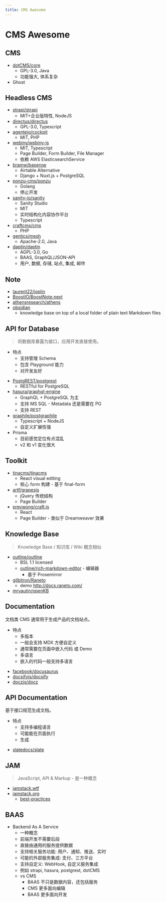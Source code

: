 ```yaml
---
title: CMS Awesome
---
```


# CMS Awesome

## CMS

- [dotCMS/core](https://github.com/dotCMS/core)
  - GPL-3.0, Java
  - 功能强大, 体系复杂
- Ghost

## Headless CMS

- [strapi/strapi](https://github.com/strapi/strapi)
  - MIT+企业版特性, NodeJS
- [directus/directus](https://github.com/directus/directus)
  - GPL-3.0, Typescript
- [agentejo/cockpit](https://github.com/agentejo/cockpit)
  - MIT, PHP
- [webiny/webiny-js](https://github.com/webiny/webiny-js)
  - MIT, Typescript
  - Page Builder, Form Builder, File Manager
  - 依赖 AWS ElasticsearchService
- [bramw/baserow](https://gitlab.com/bramw/baserow)
  - Airtable Alternative
  - Django + Nuxt.js + PostgreSQL
- [ponzu-cms/ponzu](https://github.com/ponzu-cms/ponzu)
  - Golang
  - 停止开发
- [sanity-io/sanity](https://github.com/sanity-io/sanity)
  - Sanity Studio
  - MIT
  - 实时结构化内容协作平台
  - Typescript
- [craftcms/cms](https://github.com/craftcms/cms)
  - PHP
- [gentics/mesh](https://github.com/gentics/mesh)
  - Apache-2.0, Java
- [daptin/daptin](https://github.com/daptin/daptin)
  - AGPL-3.0, Go
  - BAAS, GraphQL/JSON-API
  - 用户, 数据, 存储, 站点, 集成, 邮件

## Note

- [laurent22/joplin](https://github.com/laurent22/joplin)
- [BoostIO/BoostNote.next](https://github.com/BoostIO/BoostNote.next)
- [athensresearch/athens](https://github.com/athensresearch/athens)
- [obsidian](https://obsidian.md/)
  - knowledge base on top of a local folder of plain text Markdown files

## API for Database

> 将数据库暴露为接口，应用开发直接使用。

- 特点
  - 支持管理 Schema
  - 包含 Playground 能力
  - 对开发友好

* [PostgREST/postgrest](https://github.com/PostgREST/postgrest)
  - RESTful for PostgreSQL
* [hasura/graphql-engine](https://github.com/hasura/graphql-engine)
  - GraphQL + PostgreSQL 为主
  - 支持 MS SQL - Metadata 还是需要在 PG
  - 支持 REST
* [graphile/postgraphile](https://github.com/graphile/postgraphile)
  - Typescript + NodeJS
  - 自定义扩展性强
* Prisma
  - 目前感觉定位有点混乱
  - v2 和 v1 变化很大

## Toolkit

- [tinacms/tinacms](https://github.com/tinacms/tinacms)
  - React visual editing
  - 核心 form 构建 - 基于 final-form
- [artf/grapesjs](https://github.com/artf/grapesjs)
  - jQuery 传统结构
  - Page Builder
- [prevwong/craft.js](https://github.com/prevwong/craft.js)
  - React
  - Page Builder - 类似于 Dreamweaver 效果

## Knowledge Base

> Knowledge Base / 知识库 / Wiki 概念相似

- [outline/outline](https://github.com/outline/outline)
  - BSL 1.1 licensed
  - [outline/rich-markdown-editor](https://github.com/outline/rich-markdown-editor) - 编辑器
    - 基于 Prosemirror
- [gilbitron/Raneto ](https://github.com/gilbitron/Raneto)
  - demo http://docs.raneto.com/
- [mrvautin/openKB](https://github.com/mrvautin/openKB)

## Documentation

文档类 CMS 通常用于生成产品的文档站点。

- 特点
  - 多版本
  - 一般会支持 MDX 方便自定义
  - 通常需要在页面中嵌入代码 或 Demo
  - 多语言
  - 嵌入的代码一般支持多语言

* [facebook/docusaurus](https://github.com/facebook/docusaurus)
* [docsifyjs/docsify](https://github.com/docsifyjs/docsify)
* [doczjs/docz](https://github.com/doczjs/docz)

## API Documentation

基于接口规范生成文档。

- 特点
  - 支持多编程语言
  - 可能能在页面执行
  - 生成

* [slatedocs/slate](https://github.com/slatedocs/slate)

## JAM

> JavaScript, API & Markup - 是一种概念

- [jamstack.wtf](https://jamstack.wtf/)
- [jamstack.org](https://jamstack.org/)
  - [best-practices](https://jamstack.org/best-practices/)

## BAAS

- Backend As A Service
  - 一种概念
  - 前端开发不需要后段
  - 直接由通用的服务提供数据
  - 支持相关服务功能: 用户、通知、推送、实时
  - 可能的外部服务集成: 支付、三方平台
  - 支持自定义: WebHook, 自定义服务集成
  - 例如 strapi, hasura, postgrest, dotCMS
  - vs CMS
    - BAAS 不只是数据内容，还包括服务
    - CMS 更多面向编辑
    - BAAS 更多面向开发
